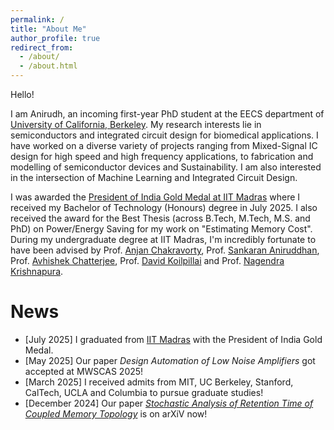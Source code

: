 ```yaml
---
permalink: /
title: "About Me"
author_profile: true
redirect_from: 
  - /about/
  - /about.html
---
```



Hello!

I am Anirudh, an incoming first-year PhD student at the EECS department of [University of California, Berkeley](https://eecs.berkeley.edu/). My research interests lie in semiconductors and integrated circuit design for biomedical applications. I have worked on a diverse variety of projects ranging from Mixed-Signal IC design for high speed and high frequency applications, to fabrication and modelling of semiconductor devices and Sustainability. I am also interested in the intersection of Machine Learning and Integrated Circuit Design. 

I was awarded the [President of India Gold Medal at IIT Madras](https://www.iitm.ac.in/happenings/press-releases-and-coverages/iit-madras-62nd-convocation-witnesses-graduation-3227)  where I received my Bachelor of Technology (Honours) degree in July 2025. I also received the award for the Best Thesis (across B.Tech, M.Tech, M.S. and PhD) on Power/Energy Saving for my work on "Estimating Memory Cost". During my undergraduate degree at IIT Madras, I'm incredibly fortunate to have been advised by Prof. [Anjan Chakravorty](https://www.ee.iitm.ac.in/anjan/), Prof. [Sankaran Aniruddhan](https://www.ee.iitm.ac.in/ani/), Prof. [Avhishek Chatterjee](https://sites.google.com/site/avhishek1984/), Prof. [David Koilpillai](https://www.ee.iitm.ac.in/~koilpillai/) and Prof. [Nagendra Krishnapura](http://ee.iitm.ac.in/~nagendra/). 

# News

- [July 2025] I graduated from [IIT Madras](https://www.iitm.ac.in/) with the President of India Gold Medal. 
- [May 2025] Our paper *Design Automation of Low Noise Amplifiers* got accepted at MWSCAS 2025! 
- [March 2025] I received admits from MIT, UC Berkeley, Stanford, CalTech, UCLA and Columbia to pursue graduate studies!
- [December 2024] Our paper [*Stochastic Analysis of Retention Time of Coupled Memory Topology*](https://arxiv.org/abs/2412.13197) is on arXiV now!


